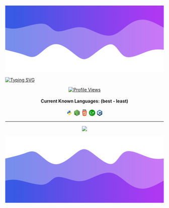 
![Header](./header.png)


<a href="https://git.io/typing-svg"><img src="https://readme-typing-svg.herokuapp.com?font=Slabo&pause=1000&color=F7F7F7&width=435&lines=Abusing+Perms+Since+'20" alt="Typing SVG" /></a>
<a href="https://github.com/disbuted">
  <p align="center">
    <img src="https://gpvc.arturio.dev/disbuted" alt="Profile Views">
  </p>
</a>

<h4 align="center">Current Known Languages: (best - least)</h4>
<p align="center">
  <code><img height="20" src="https://raw.githubusercontent.com/github/explore/main/topics/python/python.png"></code>
  <code><img height="20" src="https://raw.githubusercontent.com/github/explore/main/topics/nodejs/nodejs.png"></code>
  <code><img height="20" src="https://raw.githubusercontent.com/github/explore/main/topics/html/html.png"></code>
  <code><img height="20" src="https://raw.githubusercontent.com/github/explore/main/topics/csharp/csharp.png"></code>
  <code><img height="20" src="https://raw.githubusercontent.com/github/explore/main/topics/cpp/cpp.png"></code>
</p>

---


<p align="center">
  <img src="https://discord.c99.nl/widget/theme-2/971796231502331924.png" />
</p>


![Footer](./footer.png)
